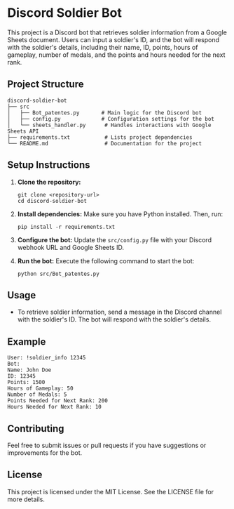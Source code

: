# Discord Soldier Bot

This project is a Discord bot that retrieves soldier information from a Google Sheets document. Users can input a soldier's ID, and the bot will respond with the soldier's details, including their name, ID, points, hours of gameplay, number of medals, and the points and hours needed for the next rank.

## Project Structure

```
discord-soldier-bot
├── src
│   ├── Bot_patentes.py       # Main logic for the Discord bot
│   ├── config.py             # Configuration settings for the bot
│   └── sheets_handler.py      # Handles interactions with Google Sheets API
├── requirements.txt           # Lists project dependencies
└── README.md                  # Documentation for the project
```

## Setup Instructions

1. **Clone the repository:**
   ```
   git clone <repository-url>
   cd discord-soldier-bot
   ```

2. **Install dependencies:**
   Make sure you have Python installed. Then, run:
   ```
   pip install -r requirements.txt
   ```

3. **Configure the bot:**
   Update the `src/config.py` file with your Discord webhook URL and Google Sheets ID.

4. **Run the bot:**
   Execute the following command to start the bot:
   ```
   python src/Bot_patentes.py
   ```

## Usage

- To retrieve soldier information, send a message in the Discord channel with the soldier's ID. The bot will respond with the soldier's details.

## Example

```
User: !soldier_info 12345
Bot: 
Name: John Doe
ID: 12345
Points: 1500
Hours of Gameplay: 50
Number of Medals: 5
Points Needed for Next Rank: 200
Hours Needed for Next Rank: 10
```

## Contributing

Feel free to submit issues or pull requests if you have suggestions or improvements for the bot.

## License

This project is licensed under the MIT License. See the LICENSE file for more details.
